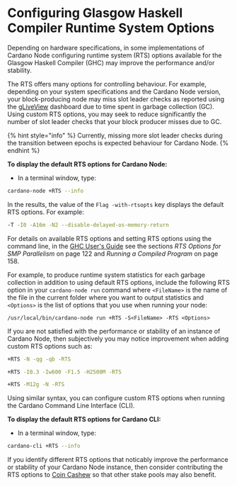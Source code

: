 # Configuring Glasgow Haskell Compiler Runtime System Options

Depending on hardware specifications, in some implementations of Cardano Node configuring runtime system (RTS) options available for the Glasgow Haskell Compiler (GHC) may improve the performance and/or stability.

The RTS offers many options for controlling behaviour. For example, depending on your system specifications and the Cardano Node version, your block-producing node may miss slot leader checks as reported using the [gLiveView](../part-iii-operation/starting-the-nodes.md#gliveview) dashboard due to time spent in garbage collection (GC). Using custom RTS options, you may seek to reduce significantly the number of slot leader checks that your block producer misses due to GC.

{% hint style="info" %}
Currently, missing more slot leader checks during the transition between epochs is expected behaviour for Cardano Node.
{% endhint %}

**To display the default RTS options for Cardano Node:**

- In a terminal window, type:
```bash
cardano-node +RTS --info
```

In the results, the value of the `Flag -with-rtsopts` key displays the default RTS options. For example:

```bash
-T -I0 -A16m -N2 --disable-delayed-os-memory-return
```

For details on available RTS options and setting RTS options using the command line, in the [GHC User's Guide](https://downloads.haskell.org/ghc/8.10.4/docs/users_guide.pdf) see the sections _RTS Options for SMP Parallelism_ on page 122 and _Running a Compiled Program_ on page 158.

For example, to produce runtime system statistics for each garbage collection in addition to using default RTS options, include the following RTS option in your `cardano-node run` command where `<FileName>` is the name of the file in the current folder where you want to output statistics and `<Options>` is the list of options that you use when running your node:

`/usr/local/bin/cardano-node run +RTS -S<FileName> -RTS <Options>`

If you are not satisfied with the performance or stability of an instance of Cardano Node, then subjectively you may notice improvement when adding custom RTS options such as:

```bash
+RTS -N -qg -qb -RTS
```

```bash
+RTS -I0.3 -Iw600 -F1.5 -H2500M -RTS
```

```bash
+RTS -M12g -N -RTS
```

Using similar syntax, you can configure custom RTS options when running the Cardano Command Line Interface (CLI).

**To display the default RTS options for Cardano CLI:**

- In a terminal window, type:
```bash
cardano-cli +RTS --info
```

<!-- Reference:
https://forum.cardano.org/t/solving-the-cardano-node-huge-memory-usage-done/67032 -->

If you identify different RTS options that noticably improve the performance or stability of your Cardano Node instance, then consider contributing the RTS options to [Coin Cashew](https://www.coincashew.com/) so that other stake pools may also benefit.

